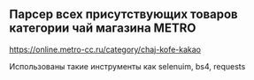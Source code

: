 Парсер всех присутствующих товаров категории чай магазина METRO
--------
https://online.metro-cc.ru/category/chaj-kofe-kakao

Использованы такие инструменты как selenuim, bs4, requests